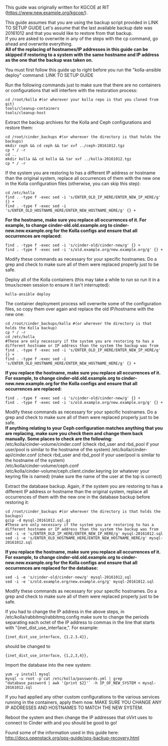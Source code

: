 This guide was originally written for KGCOE at RIT (https://www.new.example.org/kgcoe/).

This guide assumes that you are using the backup script provided in LINK TO SETUP GUIDE
Let's assume that the last available backup date was 20161012 and that you would like to restore from that backup.  
If you are asked to overwrite in any of the steps with the cp command, go ahead and overwrite everything.  
**All of the replacing of hostnames/IP addresses in this guide can be skipped if restoring to a system with the same hostname and IP address as the one that the backup was taken on.**

You must first follow this guide up to right before you run the "kolla-ansible deploy" command: LINK TO SETUP GUIDE

Run the following commands just to make sure that there are no containers or configurations that will interfere with the restoration process:

```
cd /root/kolla #(or wherever your kolla repo is that you cloned from git)
tools/cleanup-containers
tools/cleanup-host
```

Extract the backup archives for the Kolla and Ceph configurations and restore them:

```
cd /root/cinder_backups #(or wherever the directory is that holds the backups)
mkdir ceph && cd ceph && tar xvf ../ceph-20161012.tgz
cp * / -r
cd ..
mkdir kolla && cd kolla && tar xvf ../kolla-20161012.tgz
cp * / -r
```

If the system you are restoring to has a different IP address or hostname than the original system, replace all occurrences of them with the new one in the Kolla configuration files (otherwise, you can skip this step):

```
cd /etc/kolla
find . -type f -exec sed -i 's/ENTER_OLD_IP_HERE/ENTER_NEW_IP_HERE/g' {} +
find . -type f -exec sed -i 's/ENTER_OLD_HOSTNAME_HERE/ENTER_NEW_HOSTNAME_HERE/g' {} +
```

**For the hostname, make sure you replace all occurrences of it. For example, to change cinder-old.old.example.org to cinder-new.new.example.org for the Kolla configs and ensure that all occurrences are replaced:**

```
find . -type f -exec sed -i 's/cinder-old/cinder-new/g' {} +
find . -type f -exec sed -i 's/old.example.org/new.example.org/g' {} +
```

Modify these commands as necessary for your specific hostnames. Do a grep and check to make sure all of them were replaced properly just to be safe.

Deploy all of the Kolla containers (this may take a while to run so run it in a tmux/screen session to ensure it isn't interrupted):

```
kolla-ansible deploy
```

The container deployment process will overwrite some of the configuration files, so copy them over again and replace the old IP/hostname with the new one:

```
cd /root/cinder_backups/kolla #(or wherever the directory is that holds the Kolla backup)
cp * / -r
cd /etc/kolla
#These are only necessary if the system you are restoring to has a different hostname or IP address than the system the backup was from
find . -type f -exec sed -i 's/ENTER_OLD_IP_HERE/ENTER_NEW_IP_HERE/g' {} +
find . -type f -exec sed -i 's/ENTER_OLD_HOSTNAME_HERE/ENTER_NEW_HOSTNAME_HERE/g' {} +
```

**If you replace the hostname, make sure you replace all occurrences of it. For example, to change cinder-old.old.example.org to cinder-new.new.example.org for the Kolla configs and ensure that all occurrences are replaced:**

```
find . -type f -exec sed -i 's/cinder-old/cinder-new/g' {} +
find . -type f -exec sed -i 's/old.example.org/new.example.org/g' {} +
```

Modify these commands as necessary for your specific hostnames. Do a grep and check to make sure all of them were replaced properly just to be safe.  
**If anything relating to your Ceph configuration matches anything that you are replacing, make sure you check them and change them back manually. Some places to check are the following:**  
/etc/kolla/cinder-volume/cinder.conf (check rbd_user and rbd_pool if your user/pool is similar to the hostname of the system)
/etc/kolla/cinder-api/cinder.conf (check rbd_user and rbd_pool if your user/pool is similar to the hostname of the system)  
/etc/kolla/cinder-volume/ceph.conf  
/etc/kolla/cinder-volume/ceph.client.cinder.keyring (or whatever your keyring file is named) (make sure the name of the user at the top is correct)

Extract the database backup. Again, if the system you are restoring to has a different IP address or hostname than the original system, replace all occurrences of them with the new one in the database backup before restoring it:

```
cd /root/cinder_backups #(or wherever the directory is that holds the backups)
gzip -d mysql-20161012.sql.gz
#These are only necessary if the system you are restoring to has a different hostname or IP address than the system the backup was from
sed -i -e 's/ENTER_OLD_IP_HERE/ENTER_NEW_IP_HERE/g' mysql-20161012.sql
sed -i -e 's/ENTER_OLD_HOSTNAME_HERE/ENTER_NEW_HOSTNAME_HERE/g' mysql-20161012.sql
```

**If you replace the hostname, make sure you replace all occurrences of it. For example, to change cinder-old.old.example.org to cinder-new.new.example.org for the Kolla configs and ensure that all occurrences are replaced for the database:**

```
sed -i -e 's/cinder-old/cinder-new/g' mysql-20161012.sql
sed -i -e 's/old.example.org/new.example.org/g' mysql-20161012.sql
```

Modify these commands as necessary for your specific hostnames. Do a grep and check to make sure all of them were replaced properly just to be safe.

If you had to change the IP address in the above steps, in /etc/kolla/rabbitmq/rabbitmq.config make sure to change the periods separating each octet of the IP address to commas in the line that starts with "{inet_dist_use_interface,". For example:

```
{inet_dist_use_interface, {1.2.3.4}},
```

should be changed to

```
{inet_dist_use_interface, {1,2,3,4}},
```

Import the database into the new system:

```
yum -y install mysql
mysql -u root -p`cat /etc/kolla/passwords.yml | grep ^database_password | awk '{print $2}'` -h IP_OF_NEW_SYSTEM < mysql-20161012.sql
```

If you had applied any other custom configurations to the various services running in the containers, apply them now. MAKE SURE YOU CHANGE ANY IP ADDRESSES AND HOSTNAMES TO MATCH THE NEW SYSTEM.

Reboot the system and then change the IP addresses that oVirt uses to connect to Cinder with and you should be good to go!

Found some of the information used in this guide here: http://docs.openstack.org/ops-guide/ops-backup-recovery.html
